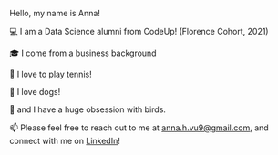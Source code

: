 Hello, my name is Anna! 

:computer: I am a Data Science alumni from CodeUp! (Florence Cohort, 2021)

:mortar_board: I come from a business background

:tennis: I love to play tennis!

:dog: I love dogs!

:parrot: and I have a huge obsession with birds.

:mailbox: Please feel free to reach out to me at anna.h.vu9@gmail.com, and connect with me on [LinkedIn](https://www.linkedin.com/in/annah-vu/)! 

